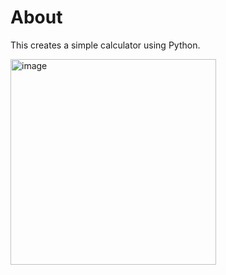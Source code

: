 # About
This creates a simple calculator using Python. 

<img width="329" alt="image" src="https://github.com/ohinson01/Calculator/assets/69820358/02aec420-def2-403d-b299-eec9c2bae003">
